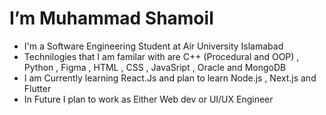 # I’m Muhammad Shamoil
- I'm a Software Engineering Student at Air University Islamabad
- Technilogies that I am familar with are C++ (Procedural and OOP) , Python , Figma , HTML , CSS , JavaSript , Oracle and MongoDB
- I am Currently learning React.Js and plan to learn Node.js , Next.js and Flutter
- In Future I plan to work as Either Web dev or UI/UX Engineer
